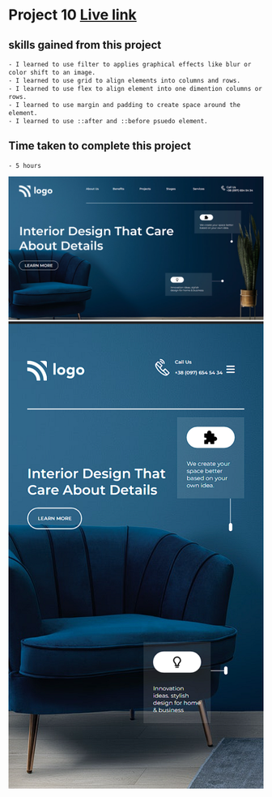 # Project 10 [Live link]()

## skills gained from this project
    - I learned to use filter to applies graphical effects like blur or color shift to an image.
    - I learned to use grid to align elements into columns and rows.
    - I learned to use flex to align element into one dimention columns or rows.
    - I learned to use margin and padding to create space around the element.
    - I learned to use ::after and ::before psuedo element.

## Time taken to complete this project
    - 5 hours

![image](./assets/Screenshot%20(18).png)
![image](./assets/Screenshot%20(19).png)
